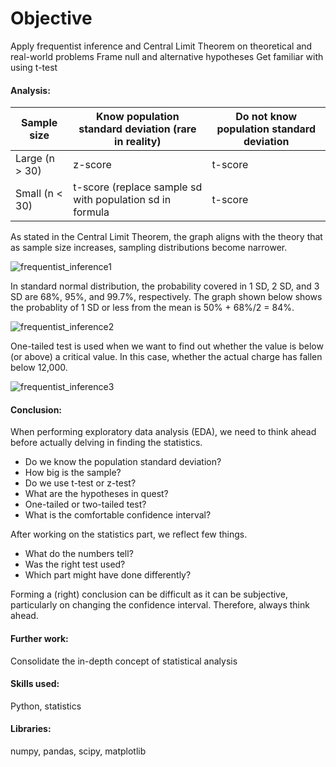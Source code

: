 # Objective
Apply frequentist inference and Central Limit Theorem on theoretical and real-world problems
Frame null and alternative hypotheses
Get familiar with using t-test

#### Analysis:
Sample size | Know population standard deviation (rare in reality) | Do not know population standard deviation
----- | ---------------------------------- | ------------------------------------------
Large (n > 30) | z-score | t-score
Small (n < 30) | t-score (replace sample sd with population sd in formula | t-score

As stated in the Central Limit Theorem, the graph aligns with the theory that as sample size increases, sampling distributions become narrower.

![frequentist_inference1](https://user-images.githubusercontent.com/36130927/119580024-a74fdf00-bd8d-11eb-855f-aef06b12ab2e.png)

In standard normal distribution, the probability covered in 1 SD, 2 SD, and 3 SD are 68%, 95%, and 99.7%, respectively.
The graph shown below shows the probablity of 1 SD or less from the mean is 50% + 68%/2 = 84%.

![frequentist_inference2](https://user-images.githubusercontent.com/36130927/119580061-b46cce00-bd8d-11eb-843f-2661d980793b.png)

One-tailed test is used when we want to find out whether the value is below (or above) a critical value.
In this case, whether the actual charge has fallen below 12,000.

![frequentist_inference3](https://user-images.githubusercontent.com/36130927/119579999-9a32f000-bd8d-11eb-9cd5-d7edebc5274e.png)


#### Conclusion:
When performing exploratory data analysis (EDA), we need to think ahead before actually delving in finding the statistics.
- Do we know the population standard deviation?
- How big is the sample?
- Do we use t-test or z-test?
- What are the hypotheses in quest?
- One-tailed or two-tailed test?
- What is the comfortable confidence interval?

After working on the statistics part, we reflect few things.
- What do the numbers tell?
- Was the right test used?
- Which part might have done differently?

Forming a (right) conclusion can be difficult as it can be subjective, particularly on changing the confidence interval. Therefore, always think ahead.


#### Further work:
Consolidate the in-depth concept of statistical analysis


#### Skills used:
Python, statistics


#### Libraries:
numpy, pandas, scipy, matplotlib

